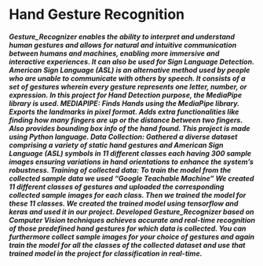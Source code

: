 # Hand Gesture Recognition

##### Gesture_Recognizer enables the ability to interpret and understand human gestures and allows for natural and intuitive communication between humans and machines, enabling more immersive and interactive experiences. It can also be used for Sign Language Detection. American Sign Language (ASL) is an alternative method used by people who are unable to communicate with others by speech. It consists of a set of gestures wherein every gesture represents one letter, number, or expression. In this project for Hand Detection purpose, the MediaPipe library is used. MEDIAPIPE: Finds Hands using the MediaPipe library. Exports the landmarks in pixel format. Adds extra functionalities like finding how many fingers are up or the distance between two fingers. Also provides bounding box info of the hand found. This project is made using Python language. Data Collection: Gathered a diverse dataset comprising a variety of static hand gestures and American Sign Language (ASL) symbols in 11 different classes each having 300 sample images ensuring variations in hand orientations to enhance the system’s robustness. Training of collected data: To train the model from the collected sample data we used “Google Teachable Machine” We created 11 different classes of gestures and uploaded the corresponding collected sample images for each class. Then we trained the model for these 11 classes. We created the trained model using tensorflow and keras and used it in our project. Developed Gesture_Recognizer based on Computer Vision techniques achieves accurate and real-time recognition of those predefined hand gestures for which data is collected. You can furthermore collect sample images for your choice of gestures and again train the model for all the classes of the collected dataset and use that trained model in the project for classification in real-time.
